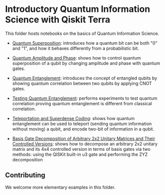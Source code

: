 # Introductory Quantum Information Science with Qiskit Terra

This folder hosts notebooks on the basics of Quantum Information Science.

* [Quantum Superposition](superposition.ipynb): introduces how a quantum bit can be both "0" and "1", and how it behaves
differently from a probabilistic bit.

* [Quantum Amplitude and Phase](amplitude_and_phase.ipynb): shows how to control quantum superposition of a qubit by changing amplitude and phase with quantum gates.

* [Quantum Entanglement](entanglement_introduction.ipynb): introduces the concept of entangled qubits by showing quantum correlation between two qubits by applying CNOT gates.

* [Testing Quantum Entanglement](entanglement_testing.ipynb): performs experiments to test quantum correlation proving quantum entanglement is different from classical correlation.

* [Teleportation and Superdense Coding](teleportation_superdensecoding.ipynb): shows how quantum entanglement can be used to teleport (sending quantum information without moving) a qubit, and encode two-bit of information in a qubit.

* [Basis Gate Decomposition of Arbitrary 2x2 Unitary Matrices and Their Controlled Versions](Basis_Gate_Decomposition_of_Arbitrary_Single_and_Two_Qubit_Operators.ipynb): shows how to decompose an arbitrary 2x2 unitary matrix and its 4x4 controlled version in terms of basis gates via two methods: using the QISKit built-in u3 gate and performing the ZYZ decomposition


## Contributing

We welcome more elementary examples in this folder. 
